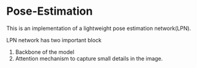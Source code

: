 # Pose-Estimation

This is an implementation of a lightweight pose estimation network(LPN).

LPN network has two important block
1) Backbone of the model
2) Attention mechanism to capture small details in the image.


